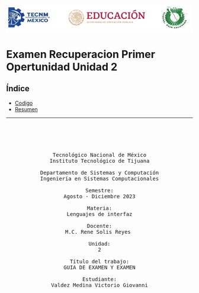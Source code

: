 ![logos](Img/image_2023-11-01_115017533.png)

# Examen Recuperacion Primer Opertunidad Unidad 2


## Índice
- [Codigo](Codigo/readme.md)
- [Resumen](Resumen/readme.md)

------

<pre>

	<p align=center>

Tecnológico Nacional de México
Instituto Tecnológico de Tijuana

Departamento de Sistemas y Computación
Ingeniería en Sistemas Computacionales

Semestre:
Agosto - Diciembre 2023

Materia:
Lenguajes de interfaz

Docente:
M.C. Rene Solis Reyes 

Unidad:
2

Título del trabajo:
GUIA DE EXAMEN Y EXAMEN

Estudiante:
Valdez Medina Victorio Giovanni

	</p>

</pre>





